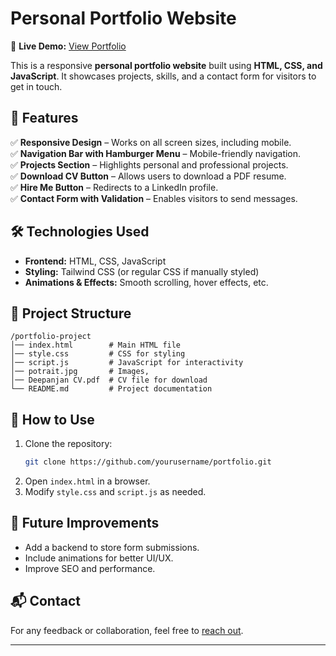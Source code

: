 # **Personal Portfolio Website** 

🚀 **Live Demo:** [View Portfolio](https://iamdeepanjan.github.io/basic_portfolio_project/) 
 
This is a responsive **personal portfolio website** built using **HTML, CSS, and JavaScript**. It showcases projects, skills, and a contact form for visitors to get in touch.  

## **📌 Features**  
✅ **Responsive Design** – Works on all screen sizes, including mobile.  
✅ **Navigation Bar with Hamburger Menu** – Mobile-friendly navigation.  
✅ **Projects Section** – Highlights personal and professional projects.  
✅ **Download CV Button** – Allows users to download a PDF resume.  
✅ **Hire Me Button** – Redirects to a LinkedIn profile.  
✅ **Contact Form with Validation** – Enables visitors to send messages.  

## **🛠️ Technologies Used**  
- **Frontend:** HTML, CSS, JavaScript  
- **Styling:** Tailwind CSS (or regular CSS if manually styled)  
- **Animations & Effects:** Smooth scrolling, hover effects, etc.  

## **📂 Project Structure**  
```
/portfolio-project
│── index.html        # Main HTML file
│── style.css         # CSS for styling
│── script.js         # JavaScript for interactivity
│── potrait.jpg       # Images,
│── Deepanjan CV.pdf  # CV file for download
└── README.md         # Project documentation
```

## **🚀 How to Use**  
1. Clone the repository:  
   ```sh
   git clone https://github.com/yourusername/portfolio.git
   ```
2. Open `index.html` in a browser.  
3. Modify `style.css` and `script.js` as needed.  

## **🔧 Future Improvements**  
- Add a backend to store form submissions.  
- Include animations for better UI/UX.  
- Improve SEO and performance.  

## **📬 Contact**  
For any feedback or collaboration, feel free to [reach out](#contact).  

---

